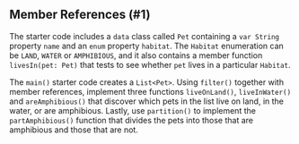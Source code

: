 ## Member References (#1)

The starter code includes a `data` class called `Pet` containing a `var String`
property `name` and an `enum` property `habitat`. The `Habitat` enumeration can
be `LAND`, `WATER` or `AMPHIBIOUS`, and it also contains a member function
`livesIn(pet: Pet)` that tests to see whether `pet` lives in a particular
`Habitat`.

The `main()` starter code creates a `List<Pet>`. Using `filter()` together with
member references, implement three functions `liveOnLand()`, `liveInWater()`
and `areAmphibious()` that discover which pets in the list live on land, in the
water, or are amphibious. Lastly, use `partition()` to implement the
`partAmphibious()` function that divides the pets into those that are
amphibious and those that are not.

